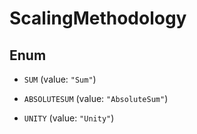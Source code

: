 

# ScalingMethodology

## Enum


* `SUM` (value: `"Sum"`)

* `ABSOLUTESUM` (value: `"AbsoluteSum"`)

* `UNITY` (value: `"Unity"`)




